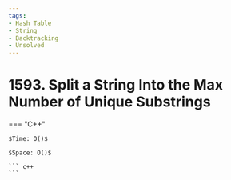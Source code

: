 ```yaml
---
tags:
- Hash Table
- String
- Backtracking
- Unsolved
---
```



# 1593. Split a String Into the Max Number of Unique Substrings

=== "C++"

    $Time: O()$

    $Space: O()$

    ``` c++
    ```